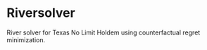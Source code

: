 # Riversolver
River solver for Texas No Limit Holdem using counterfactual regret minimization. 
<br>
<br>
